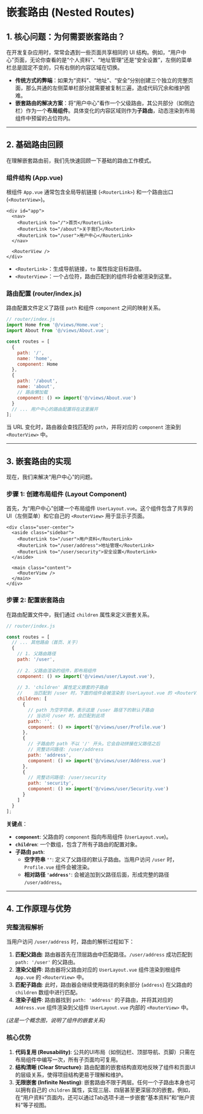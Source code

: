 # 嵌套路由 (Nested Routes)

## 1\. 核心问题：为何需要嵌套路由？

在开发复杂应用时，常常会遇到一些页面共享相同的 UI 结构。例如，“用户中心”页面，无论你查看的是“个人资料”、“地址管理”还是“安全设置”，左侧的菜单栏总是固定不变的，只有右侧的内容区域在切换。

  - **传统方式的弊端**：如果为“资料”、“地址”、“安全”分别创建三个独立的完整页面，那么共通的左侧菜单栏部分就需要被复制三遍，造成代码冗余和维护困难。
  - **嵌套路由的解决方案**：将“用户中心”看作一个父级路由，其公共部分（如侧边栏）作为一个**布局组件**。具体变化的内容区域则作为**子路由**，动态渲染到布局组件中预留的占位符内。

-----

## 2\. 基础路由回顾

在理解嵌套路由前，我们先快速回顾一下基础的路由工作模式。

### 组件结构 (App.vue)

根组件 `App.vue` 通常包含全局导航链接 (`<RouterLink>`) 和一个路由出口 (`<RouterView>`)。

```vue
<div id="app">
  <nav>
    <RouterLink to="/">首页</RouterLink>
    <RouterLink to="/about">关于我们</RouterLink>
    <RouterLink to="/user">用户中心</RouterLink>
  </nav>

  <RouterView />
</div>
```

  - `<RouterLink>`：生成导航链接，`to` 属性指定目标路径。
  - `<RouterView>`：一个占位符，路由匹配到的组件将会被渲染到这里。

### 路由配置 (router/index.js)

路由配置文件定义了路径 `path` 和组件 `component` 之间的映射关系。

```javascript
// router/index.js
import Home from '@/views/Home.vue';
import About from '@/views/About.vue';

const routes = [
  {
    path: '/',
    name: 'home',
    component: Home
  },
  {
    path: '/about',
    name: 'about',
    // 路由懒加载
    component: () => import('@/views/About.vue')
  }
  // ... 用户中心的路由配置将在这里展开
];
```

当 URL 变化时，路由器会查找匹配的 `path`，并将对应的 `component` 渲染到 `<RouterView>` 中。

-----

## 3\. 嵌套路由的实现

现在，我们来解决“用户中心”的问题。

### 步骤 1: 创建布局组件 (Layout Component)

首先，为“用户中心”创建一个布局组件 `UserLayout.vue`。这个组件包含了共享的 UI（左侧菜单）和它自己的 `<RouterView>` 用于显示子页面。

```vue
<div class="user-center">
  <aside class="sidebar">
    <RouterLink to="/user">用户资料</RouterLink>
    <RouterLink to="/user/address">地址管理</RouterLink>
    <RouterLink to="/user/security">安全设置</RouterLink>
  </aside>

  <main class="content">
    <RouterView />
  </main>
</div>
```

### 步骤 2: 配置嵌套路由

在路由配置文件中，我们通过 `children` 属性来定义嵌套关系。

```javascript
// router/index.js

const routes = [
  // ... 其他路由（首页、关于）
  {
    // 1. 父路由路径
    path: '/user',
    
    // 2. 父路由渲染的组件，即布局组件
    component: () => import('@/views/user/Layout.vue'),
    
    // 3. 'children' 属性定义嵌套的子路由
    //    当匹配到 /user 时，下面的组件会被渲染到 UserLayout.vue 的 <RouterView> 中
    children: [
      {
        // path 为空字符串，表示这是 /user 路径下的默认子路由
        // 当访问 /user 时，会匹配到此项
        path: '', 
        component: () => import('@/views/user/Profile.vue')
      },
      {
        // 子路由的 path 不以 '/' 开头。它会自动拼接在父路径之后
        // 完整访问路径: /user/address
        path: 'address',
        component: () => import('@/views/user/Address.vue')
      },
      {
        // 完整访问路径: /user/security
        path: 'security',
        component: () => import('@/views/user/Security.vue')
      }
    ]
  }
];
```

**关键点**：

  - **`component`**: 父路由的 `component` 指向布局组件 (`UserLayout.vue`)。
  - **`children`**: 一个数组，包含了所有子路由的配置对象。
  - **子路由 `path`**:
      - **空字符串 `''`**: 定义了父路径的默认子路由。当用户访问 `/user` 时，`Profile.vue` 组件会被渲染。
      - **相对路径 `'address'`**: 会被追加到父路径后面，形成完整的路径 `/user/address`。

-----

## 4\. 工作原理与优势

### 完整流程解析

当用户访问 `/user/address` 时，路由的解析过程如下：

1.  **匹配父路由**: 路由器首先在顶层路由中匹配路径。`/user/address` 成功匹配到 `path: '/user'` 的父路由。
2.  **渲染父组件**: 路由器将父路由对应的 `UserLayout.vue` 组件渲染到根组件 `App.vue` 的 `<RouterView>` 中。
3.  **匹配子路由**: 此时，路由器会继续使用路径的剩余部分 (`address`) 在父路由的 `children` 数组中进行匹配。
4.  **渲染子组件**: 路由器找到 `path: 'address'` 的子路由，并将其对应的 `Address.vue` 组件渲染到父组件 `UserLayout.vue` 内部的 `<RouterView>` 中。

*(这是一个概念图，说明了组件的嵌套关系)*

### 核心优势

1.  **代码复用 (Reusability)**: 公共的UI布局（如侧边栏、顶部导航、页脚）只需在布局组件中编写一次，所有子页面均可复用。
2.  **结构清晰 (Clear Structure)**: 路由配置的嵌套结构直观地反映了组件和页面UI的层级关系，使得项目结构更易于理解和维护。
3.  **无限嵌套 (Infinite Nesting)**: 嵌套路由不限于两层。任何一个子路由本身也可以拥有自己的 `children` 属性，实现三层、四层甚至更深层次的嵌套。例如，在“用户资料”页面内，还可以通过Tab选项卡进一步嵌套“基本资料”和“账户资料”等子视图。